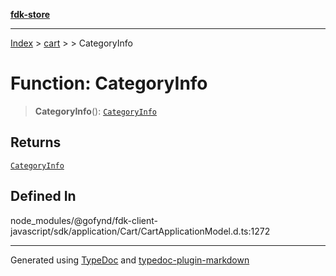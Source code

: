 [**fdk-store**](../../../README.md)
***

[Index](../../../API.md) > [cart](../../README.md) > [<internal>](../README.md) > CategoryInfo

# Function: CategoryInfo

> **CategoryInfo**(): [`CategoryInfo`](../type-aliases/type-alias.CategoryInfo.md)

## Returns

[`CategoryInfo`](../type-aliases/type-alias.CategoryInfo.md)

## Defined In

node\_modules/@gofynd/fdk-client-javascript/sdk/application/Cart/CartApplicationModel.d.ts:1272

***
Generated using [TypeDoc](https://typedoc.org/) and [typedoc-plugin-markdown](https://www.npmjs.com/package/typedoc-plugin-markdown)
